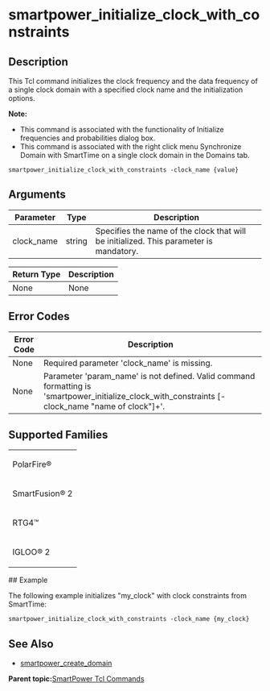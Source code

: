 # smartpower\_initialize\_clock\_with\_constraints

## Description

This Tcl command initializes the clock frequency and the data frequency of a single clock domain with a specified clock name and the initialization options.

**Note:**

-   This command is associated with the functionality of Initialize frequencies and probabilities dialog box.
-   This command is associated with the right click menu Synchronize Domain with SmartTime on a single clock domain in the Domains tab.

```
smartpower_initialize_clock_with_constraints -clock_name {value}
```

## Arguments

|Parameter|Type|Description|
|---------|----|-----------|
|clock\_name|string|Specifies the name of the clock that will be initialized. This parameter is mandatory.|

|Return Type|Description|
|-----------|-----------|
|None|None|

## Error Codes

|Error Code|Description|
|----------|-----------|
|None|Required parameter 'clock\_name' is missing.|
|None|Parameter 'param\_name' is not defined. Valid command formatting is 'smartpower\_initialize\_clock\_with\_constraints \[-clock\_name "name of clock"\]+'.|

## Supported Families

<table id="GUID-6B3D2962-4A98-4568-B1F8-1C138A1A89B3"><tbody><tr><td>

PolarFire®

</td></tr><tr><td>

SmartFusion® 2

</td></tr><tr><td>

RTG4™

</td></tr><tr><td>

IGLOO® 2

</td></tr></tbody>
</table>## Example

The following example initializes "my\_clock" with clock constraints from SmartTime:

```
smartpower_initialize_clock_with_constraints -clock_name {my_clock}
```

## See Also

-   [smartpower\_create\_domain](GUID-2B3716BF-DF9B-43DE-9CD1-B7738860DECE.md)

**Parent topic:**[SmartPower Tcl Commands](GUID-33C45F08-A467-4461-B5EF-8D86325E235A.md)

